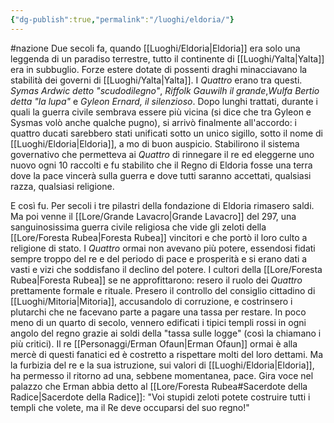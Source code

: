 ```yaml
---
{"dg-publish":true,"permalink":"/luoghi/eldoria/"}
---
```


#nazione 
 Due secoli fa, quando [[Luoghi/Eldoria\|Eldoria]] era solo una leggenda di un paradiso terrestre, tutto il continente di [[Luoghi/Yalta\|Yalta]] era in subbuglio. Forze estere dotate di possenti draghi minacciavano la stabilità dei governi di [[Luoghi/Yalta\|Yalta]]. I _Quattro_ erano tra questi. _Symas Ardwic detto "scudodilegno"_, _Riffolk Gauwilh il grande_,_Wulfa Bertio detta "la lupa"_ e _Gyleon Ernard, il silenzioso_. Dopo lunghi trattati, durante i quali la guerra civile sembrava essere più vicina (si dice che tra Gyleon e Sysmas volò anche qualche pugno), si arrivò finalmente all'accordo: i quattro ducati sarebbero stati unificati sotto un unico sigillo, sotto il nome di [[Luoghi/Eldoria\|Eldoria]], a mo di buon auspicio.
Stabilirono il sistema governativo che permetteva ai _Quattro_ di rinnegare il re ed eleggerne uno nuovo ogni 10 raccolti e fu stabilito che il Regno di Eldoria fosse una terra dove la pace vincerà sulla guerra e dove tutti saranno accettati, qualsiasi razza, qualsiasi religione. 

E così fu. Per secoli i tre pilastri della fondazione di Eldoria rimasero saldi. Ma poi venne il [[Lore/Grande Lavacro\|Grande Lavacro]] del 297, una sanguinosissima guerra civile religiosa che vide gli zeloti della [[Lore/Foresta Rubea\|Foresta Rubea]] vincitori e che portò il loro culto a religione di stato.
I _Quattro_ ormai non avevano più potere, essendosi fidati sempre troppo del re e del periodo di pace e prosperità e si erano dati a vasti e vizi che soddisfano il declino del potere. I cultori della [[Lore/Foresta Rubea\|Foresta Rubea]] se ne approfittarono: resero il ruolo dei _Quattro_ prettamente formale e rituale. Presero il controllo del consiglio cittadino di [[Luoghi/Mitoria\|Mitoria]], accusandolo di corruzione, e costrinsero i plutarchi che ne facevano parte a pagare una tassa per restare. In poco meno di un quarto di secolo, vennero edificati i tipici templi rossi in ogni angolo del regno grazie ai soldi della "tassa sulle logge" (così la chiamano i più critici). Il re [[Personaggi/Erman Ofaun\|Erman Ofaun]] ormai è alla mercè di questi fanatici ed è costretto a rispettare molti del loro dettami. Ma la furbizia del re e la sua istruzione, sui valori di [[Luoghi/Eldoria\|Eldoria]], ha permesso il ritorno ad una, sebbene momentanea, pace. Gira voce nel palazzo che Erman abbia detto al [[Lore/Foresta Rubea#Sacerdote della Radice\|Sacerdote della Radice]]: "Voi stupidi zeloti potete costruire tutti i templi che volete, ma il Re deve occuparsi del suo regno!"